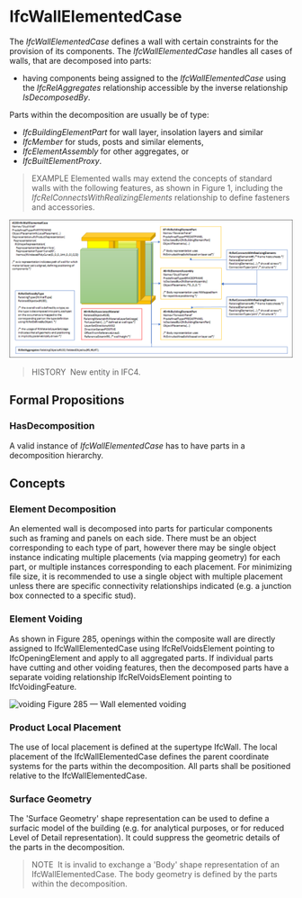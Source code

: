 # IfcWallElementedCase

The _IfcWallElementedCase_ defines a wall with certain constraints for the provision of its components. The _IfcWallElementedCase_ handles all cases of walls, that are decomposed into parts:

* having components being assigned to the _IfcWallElementedCase_ using the _IfcRelAggregates_ relationship accessible by the inverse relationship _IsDecomposedBy_.

Parts within the decomposition are usually be of type:

* _IfcBuildingElementPart_ for wall layer, insolation layers and similar
* _IfcMember_ for studs, posts and similar elements,
* _IfcElementAssembly_ for other aggregates, or
* _IfcBuiltElementProxy_.

> EXAMPLE&nbsp;Elemented walls may extend the concepts of standard walls with the following features, as shown in Figure 1, including the _IfcRelConnectsWithRealizingElements_ relationship to define fasteners and accessories.

!["voiding"](../../../../figures/ifcwallelementedcase-partitioning.png "Figure 1 &mdash; Wall elemented case")

> HISTORY&nbsp; New entity in IFC4.

## Formal Propositions

### HasDecomposition
A valid instance of _IfcWallElementedCase_ has to have parts in a decomposition hierarchy.

## Concepts

### Element Decomposition

An elemented wall is decomposed into parts for particular components such as framing and panels on each side. There must be an object corresponding to each type of part, however there may be single object instance indicating multiple placements (via mapping geometry) for each part, or multiple instances corresponding to each placement. For minimizing file size, it is recommended to use a single object with multiple placement unless there are specific connectivity relationships indicated (e.g. a junction box connected to a specific stud).




### Element Voiding

As shown in Figure 285, openings within the composite wall are directly assigned to IfcWallElementedCase using IfcRelVoidsElement pointing to IfcOpeningElement and apply to all aggregated parts. If individual parts have cutting and other voiding features, then the decomposed parts have a separate voiding relationship IfcRelVoidsElement pointing to IfcVoidingFeature.


![voiding](../../../../figuresifcwallelementedcase_fig01.png)
Figure 285 — Wall elemented voiding



### Product Local Placement

The use of local placement is defined at the supertype
IfcWall. The local placement of the
IfcWallElementedCase defines the parent coordinate systems
for the parts within the decomposition. All parts shall be
positioned relative to the IfcWallElementedCase.



### Surface Geometry

The 'Surface Geometry' shape representation can be used to define a
 surfacic model of the building (e.g. for analytical purposes, or 
for reduced Level of Detail representation). It could suppress 
the geometric details of the parts in the
 decomposition.



> NOTE  It is invalid to exchange a 'Body' shape representation of an IfcWallElementedCase. The body geometry is defined by the parts within the decomposition.


